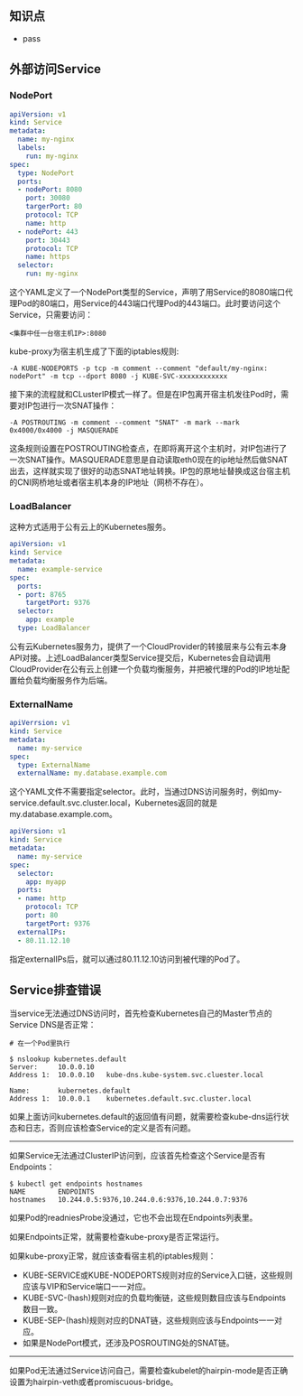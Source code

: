 ## **知识点**
- pass

## **外部访问Service**

### **NodePort**

```yaml
apiVersion: v1
kind: Service
metadata:
  name: my-nginx
  labels:
    run: my-nginx
spec:
  type: NodePort
  ports:
  - nodePort: 8080
    port: 30080
    targerPort: 80
    protocol: TCP
    name: http
  - nodePort: 443
    port: 30443
    protocol: TCP
    name: https
  selector:
    run: my-nginx
```
这个YAML定义了一个NodePort类型的Service，声明了用Service的8080端口代理Pod的80端口，用Service的443端口代理Pod的443端口。此时要访问这个Service，只需要访问：

```
<集群中任一台宿主机IP>:8080
```

kube-proxy为宿主机生成了下面的iptables规则:

```
-A KUBE-NODEPORTS -p tcp -m comment --comment "default/my-nginx: nodePort" -m tcp --dport 8080 -j KUBE-SVC-xxxxxxxxxxxx
```

接下来的流程就和CLusterIP模式一样了。但是在IP包离开宿主机发往Pod时，需要对IP包进行一次SNAT操作：

```
-A POSTROUTING -m comment --comment "SNAT" -m mark --mark 0x4000/0x4000 -j MASQUERADE
```

这条规则设置在POSTROUTING检查点，在即将离开这个主机时，对IP包进行了一次SNAT操作。MASQUERADE意思是自动读取eth0现在的ip地址然后做SNAT出去，这样就实现了很好的动态SNAT地址转换。IP包的原地址替换成这台宿主机的CNI网桥地址或者宿主机本身的IP地址（网桥不存在）。

### **LoadBalancer**

这种方式适用于公有云上的Kubernetes服务。

```yaml
apiVersion: v1
kind: Service
metadata:
  name: example-service
spec:
  ports:
  - port: 8765
    targetPort: 9376
  selector:
    app: example
  type: LoadBalancer
```

公有云Kubernetes服务力，提供了一个CloudProvider的转接层来与公有云本身API对接。上述LoadBalancer类型Service提交后，Kubernetes会自动调用CloudProvider在公有云上创建一个负载均衡服务，并把被代理的Pod的IP地址配置给负载均衡服务作为后端。

### **ExternalName**

```yaml
apiVerrsion: v1
kind: Service
metadata:
  name: my-service
spec:
  type: ExternalName
  externalName: my.database.example.com
```

这个YAML文件不需要指定selector。此时，当通过DNS访问服务时，例如my-service.default.svc.cluster.local，Kubernetes返回的就是my.database.example.com。

```yaml
apiVersion: v1
kind: Service
metadata:
  name: my-service
spec:
  selector:
    app: myapp
  ports:
  - name: http
    protocol: TCP
    port: 80
    targetPort: 9376
  externalIPs:
  - 80.11.12.10
```
指定externalIPs后，就可以通过80.11.12.10访问到被代理的Pod了。

## **Service排查错误**

当service无法通过DNS访问时，首先检查Kubernetes自己的Master节点的Service DNS是否正常：

```
# 在一个Pod里执行

$ nslookup kubernetes.default
Server:     10.0.0.10
Address 1:  10.0.0.10   kube-dns.kube-system.svc.cluester.local

Name:       kubernetes.default
Address 1:  10.0.0.1    kubernetes.default.svc.cluster.local
```

如果上面访问kubernetes.default的返回值有问题，就需要检查kube-dns运行状态和日志，否则应该检查Service的定义是否有问题。

****

如果Service无法通过ClusterIP访问到，应该首先检查这个Service是否有Endpoints：

```
$ kubectl get endpoints hostnames
NAME        ENDPOINTS
hostnames   10.244.0.5:9376,10.244.0.6:9376,10.244.0.7:9376
```

如果Pod的readniesProbe没通过，它也不会出现在Endpoints列表里。

如果Endpoints正常，就需要检查kube-proxy是否正常运行。

如果kube-proxy正常，就应该查看宿主机的iptables规则：
- KUBE-SERVICE或KUBE-NODEPORTS规则对应的Service入口链，这些规则应该与VIP和Service端口一一对应。
- KUBE-SVC-(hash)规则对应的负载均衡链，这些规则数目应该与Endpoints数目一致。
- KUBE-SEP-(hash)规则对应的DNAT链，这些规则应该与Endpoints一一对应。
- 如果是NodePort模式，还涉及POSROUTING处的SNAT链。

****

如果Pod无法通过Service访问自己，需要检查kubelet的hairpin-mode是否正确设置为hairpin-veth或者promiscuous-bridge。

